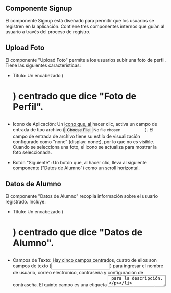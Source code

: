 ## Componente Signup

El componente Signup está diseñado para permitir que los usuarios se registren en la aplicación. Contiene tres componentes internos que guían al usuario a través del proceso de registro.

## Upload Foto
El componente "Upload Foto" permite a los usuarios subir una foto de perfil. Tiene las siguientes características:

- Título: Un encabezado (<h1>) centrado que dice "Foto de Perfil".

- Icono de Aplicación: Un icono que, al hacer clic, activa un campo de entrada de tipo archivo (<input type="file">). El campo de entrada de archivo tiene su estilo de visualización configurado como "none" (display: none;), por lo que no es visible. Cuando se selecciona una foto, el icono se actualiza para mostrar la foto seleccionada.

- Botón "Siguiente": Un botón que, al hacer clic, lleva al siguiente componente ("Datos de Alumno") como un scroll horizontal.

## Datos de Alumno
El componente "Datos de Alumno" recopila información sobre el usuario registrado. Incluye:

- Título: Un encabezado (<h1>) centrado que dice "Datos de Alumno".

- Campos de Texto: Hay cinco campos centrados, cuatro de ellos son campos de texto (<input type="text">) para ingresar el nombre de usuario, correo electrónico, contraseña y configuración de contraseña. El quinto campo es una etiqueta <textarea> para la descripción.

- Etiquetas de Campo: Arriba de cada campo hay una etiqueta (<label>) que indica el nombre del campo correspondiente.

- Botón "Siguiente": Un botón que, al hacer clic, lleva al siguiente componente ("Datos de Mascota") como un scroll horizontal.

## Datos de Mascota
El componente "Datos de Mascota" solicita información sobre la mascota del usuario. Contiene los siguientes elementos:

- Título: Un encabezado (<h1>) centrado que dice "Datos de Mascota".

- Campos de Texto: Dos campos de texto (<input type="text">) para ingresar el nombre y fecha de nacimiento de la mascota.

- Etiquetas de Campo: Arriba de cada campo hay una etiqueta (<label>) que indica el nombre del campo correspondiente.

- Etiquetas de Selección: Dos etiquetas <select> para seleccionar el tipo y género de la mascota.

- Textarea: Un campo de descripción adicional para proporcionar información adicional sobre la mascota.

- Campos Checkbox: Dos campos de verificación (<input type="checkbox">) para aceptar la privacidad y la configuración de notificaciones, y la aceptación de los términos y condiciones.

- Botón "Empezar": Un botón que, al hacer clic, enviará los datos al servidor para su procesamiento. Si los datos se guardan correctamente, el usuario será redirigido a la página de inicio de sesión para iniciar sesión.

## ¡Listo! ## Con el componente Signup, los usuarios pueden registrarse en la aplicación proporcionando información personal y de mascotas.
